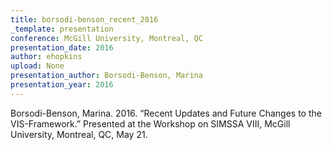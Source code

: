 ```yaml
---
title: borsodi-benson_recent_2016
_template: presentation
conference: McGill University, Montreal, QC
presentation_date: 2016
author: ehopkins
upload: None
presentation_author: Borsodi-Benson, Marina
presentation_year: 2016
---
```

Borsodi-Benson, Marina. 2016. “Recent Updates and Future Changes to the VIS-Framework.” Presented at the Workshop on SIMSSA VIII, McGill University, Montreal, QC, May 21.
